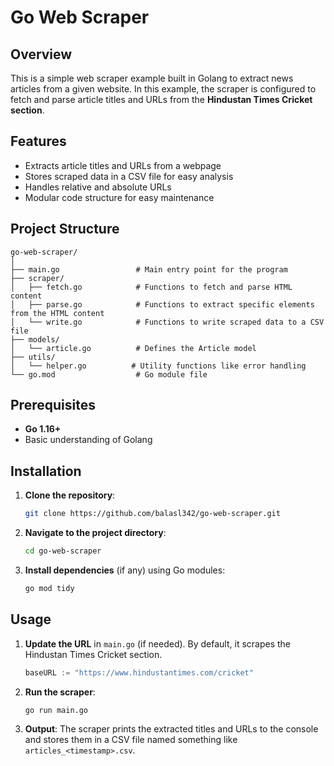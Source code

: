 # Go Web Scraper

## Overview
This is a simple web scraper example built in Golang to extract news articles from a given website. In this example, the scraper is configured to fetch and parse article titles and URLs from the **Hindustan Times Cricket section**.

## Features
- Extracts article titles and URLs from a webpage
- Stores scraped data in a CSV file for easy analysis
- Handles relative and absolute URLs
- Modular code structure for easy maintenance

## Project Structure
```
go-web-scraper/
│
├── main.go                 # Main entry point for the program
├── scraper/
│   ├── fetch.go            # Functions to fetch and parse HTML content
│   ├── parse.go            # Functions to extract specific elements from the HTML content
│   └── write.go            # Functions to write scraped data to a CSV file
├── models/
│   └── article.go          # Defines the Article model
├── utils/
│   └── helper.go          # Utility functions like error handling
└── go.mod                  # Go module file
```

## Prerequisites
- **Go 1.16+**
- Basic understanding of Golang

## Installation
1. **Clone the repository**:
   ```bash
   git clone https://github.com/balasl342/go-web-scraper.git
   ```

2. **Navigate to the project directory**:
   ```bash
   cd go-web-scraper
   ```

3. **Install dependencies** (if any) using Go modules:
   ```bash
   go mod tidy
   ```

## Usage
1. **Update the URL** in `main.go` (if needed). By default, it scrapes the Hindustan Times Cricket section.
   ```go
   baseURL := "https://www.hindustantimes.com/cricket"
   ```

2. **Run the scraper**:
   ```bash
   go run main.go
   ```

3. **Output**: The scraper prints the extracted titles and URLs to the console and stores them in a CSV file named something like `articles_<timestamp>.csv`.
